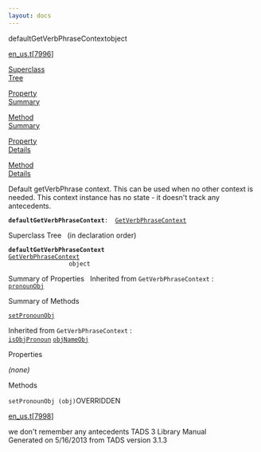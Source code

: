 ```yaml
---
layout: docs
---
```

<span class="title">defaultGetVerbPhraseContext</span><span class="type">object</span>

[en_us.t](../file/en_us.t.html)\[[7996](../source/en_us.t.html#7996)\]

[Superclass  
Tree](#_SuperClassTree_)

[Property  
Summary](#_PropSummary_)

[Method  
Summary](#_MethodSummary_)

[Property  
Details](#_Properties_)

[Method  
Details](#_Methods_)



Default getVerbPhrase context. This can be used when no other context is
needed. This context instance has no state - it doesn't track any
antecedents.

**`defaultGetVerbPhraseContext`**` :   `[`GetVerbPhraseContext`](../object/GetVerbPhraseContext.html)



<span id="_SuperClassTree_"></span>



<span class="hdln">Superclass Tree</span>   (in declaration order)



**`defaultGetVerbPhraseContext`**  
[`GetVerbPhraseContext`](../object/GetVerbPhraseContext.html)  
`                 object`  
<span id="_PropSummary_"></span>



<span class="hdln">Summary of Properties</span>  
Inherited from `GetVerbPhraseContext` :  
[`pronounObj`](../object/GetVerbPhraseContext.html#pronounObj)

<span id="_MethodSummary_"></span>



<span class="hdln">Summary of Methods</span>  



[`setPronounObj`](#setPronounObj)

Inherited from `GetVerbPhraseContext` :  
[`isObjPronoun`](../object/GetVerbPhraseContext.html#isObjPronoun) [`objNameObj`](../object/GetVerbPhraseContext.html#objNameObj)

<span id="_Properties_"></span>



<span class="hdln">Properties</span>  



*(none)* <span id="_Methods_"></span>



<span class="hdln">Methods</span>  



<span id="setPronounObj"></span>

`setPronounObj (obj)`<span class="rem">OVERRIDDEN</span>

[en_us.t](../file/en_us.t.html)\[[7998](../source/en_us.t.html#7998)\]



we don't remember any antecedents
TADS 3 Library Manual  
Generated on 5/16/2013 from TADS version 3.1.3


